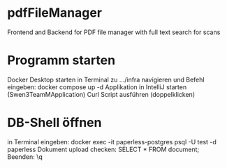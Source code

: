 # pdfFileManager
Frontend and Backend for PDF file manager with full text search for scans

# Programm starten
Docker Desktop starten
in Terminal zu .../infra navigieren und Befehl eingeben: docker compose up -d
Applikation in IntelliJ starten (Swen3TeamMApplication)
Curl Script ausführen (doppelklicken)


# DB-Shell öffnen
in Terminal eingeben: docker exec -it paperless-postgres psql -U test -d paperless
Dokument upload checken: SELECT * FROM document;
Beenden: \q

